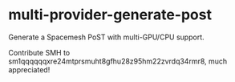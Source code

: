 # multi-provider-generate-post

Generate a Spacemesh PoST with multi-GPU/CPU support.

Contribute SMH to sm1qqqqqqxre24mtprsmuht8gfhu28z95hm22zvrdq34rmr8, much appreciated!
